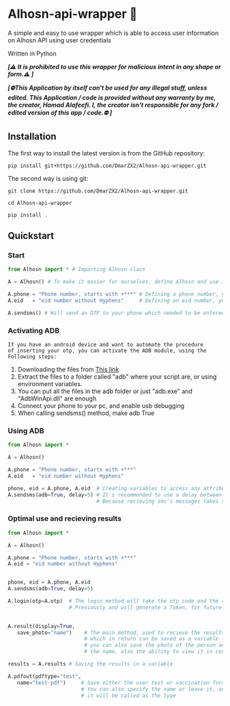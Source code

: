 # Alhosn-api-wrapper :cowboy_hat_face:	
A simple and easy to use wrapper which is able to access user information on Alhosn API using user credentials

Written in Python 

**_[:warning:	It is prohibited to use this wrapper for malicious intent in any shape or form.:warning:	]_**


**_[:no_entry:This Application by itself can't be used for any illegal stuff, unless edited.		This Application / code is provided without any warranty by me, the creator, Hamad Alafeefi. I, the creator isn't responsible for any fork / edited version of this app / code.:no_entry:		]_**


Installation
------------

The first way to install the latest version is from the GitHub repository:

    pip install git+https://github.com/DmarZX2/Alhosn-api-wrapper.git
    
    
The second way is using git:

    git clone https://github.com/DmarZX2/Alhosn-api-wrapper.git
    
    cd Alhosn-api-wrapper
    
    pip install .
    
    
    
    
    
## Quickstart

### Start
```python
from Alhosn import * # Importing Alhosn class

A = Alhosn() # To make it easier for ourselves, define Alhosn and use it anywhere.

A.phone = "Phone number, starts with +***" # Defining a phone number, you can do it here or from Alhosn class directly.
A.eid   = "eid number without Hyphens"     # Defining an eid number, you can do it here or from Alhosn class directly.

A.sendsms() # Will send an OTP to your phone which needed to be entered to other methods
```

### Activating ADB

    If you have an android device and want to automate the procedure
    of inserting your otp, you can activate the ADB module, using the
    Following steps:

1) Downloading the files from [This link](https://dl.google.com/android/repository/platform-tools-latest-windows.zip)
2) Extract the files to a folder called "adb" where your script are,
   or using environment variables.
3) You can put all the files in the adb folder or just
   "adb.exe" and "AdbWinApi.dll" are enough
4) Connect your phone to your pc, and enable usb debugging
5) When calling sendsms() method, make adb True


### Using ADB

```python
from Alhosn import * 

A = Alhosn() 

A.phone = "Phone number, starts with +***" 
A.eid   = "eid number without Hyphens" 

phone, eid = A.phone, A.eid  # Creating variables to access any attributes from Alhosn class for later use.
A.sendsms(adb=True, delay=5) # It's recommended to use a delay between 3-5 seconds
                             # Because recieving sms's messages takes some time

 ```

### Optimal use and recieving results

```python
from Alhosn import *

A = Alhosn()

A.phone = "Phone number, starts with +***"
A.eid = "eid number without Hyphens"


phone, eid = A.phone, A.eid
A.sendsms(adb=True, delay=5)

A.login(otp=A.otp)  # The login method will take the otp code and the rest of info given
                    # Previously and will generate a Token, for future use.

                    
A.result(display=True,
   save_photo="name")    # The main method, used to recieve the results of the user
                         # which in return can be saved as a variable to parse it
                         # you can also save the photo of the person and specify
                         # the name, also the ability to view it in console.

results = A.results # Saving the results in a variable

A.pdfout(pdftype="test",
   name="test-pdf")     # Save either the user test or vaccination form
                        # You can also specify the name or leave it, and
                        # it will be called as the type



```

